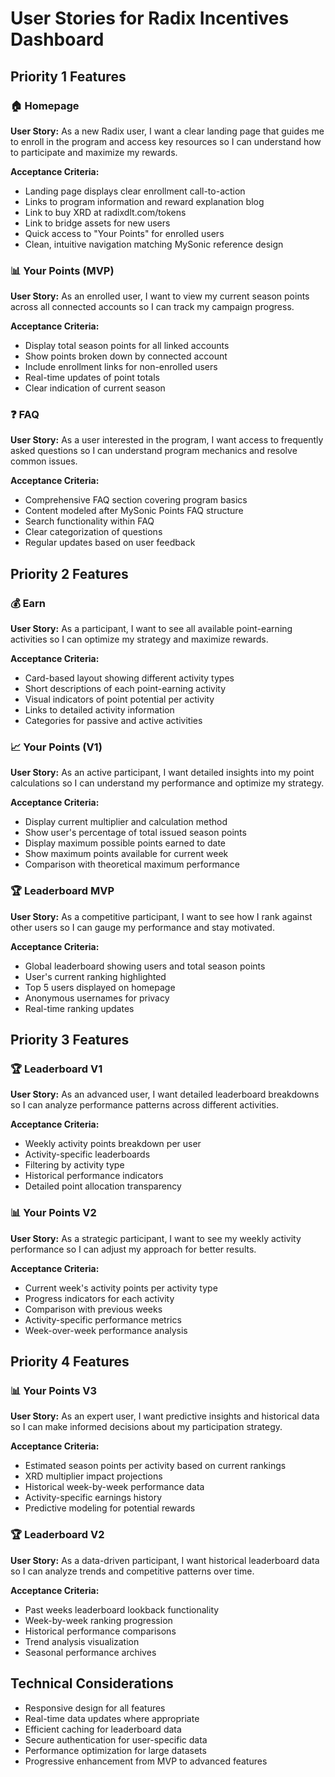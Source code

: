# User Stories for Radix Incentives Dashboard

## Priority 1 Features

### 🏠 Homepage

**User Story:** As a new Radix user, I want a clear landing page that guides me to enroll in the program and access key resources so I can understand how to participate and maximize my rewards.

**Acceptance Criteria:**
- Landing page displays clear enrollment call-to-action
- Links to program information and reward explanation blog
- Link to buy XRD at radixdlt.com/tokens
- Link to bridge assets for new users
- Quick access to "Your Points" for enrolled users
- Clean, intuitive navigation matching MySonic reference design

### 📊 Your Points (MVP)

**User Story:** As an enrolled user, I want to view my current season points across all connected accounts so I can track my campaign progress.

**Acceptance Criteria:**
- Display total season points for all linked accounts
- Show points broken down by connected account
- Include enrollment links for non-enrolled users
- Real-time updates of point totals
- Clear indication of current season

### ❓ FAQ

**User Story:** As a user interested in the program, I want access to frequently asked questions so I can understand program mechanics and resolve common issues.

**Acceptance Criteria:**
- Comprehensive FAQ section covering program basics
- Content modeled after MySonic Points FAQ structure
- Search functionality within FAQ
- Clear categorization of questions
- Regular updates based on user feedback

## Priority 2 Features

### 💰 Earn

**User Story:** As a participant, I want to see all available point-earning activities so I can optimize my strategy and maximize rewards.

**Acceptance Criteria:**
- Card-based layout showing different activity types
- Short descriptions of each point-earning activity
- Visual indicators of point potential per activity
- Links to detailed activity information
- Categories for passive and active activities

### 📈 Your Points (V1)

**User Story:** As an active participant, I want detailed insights into my point calculations so I can understand my performance and optimize my strategy.

**Acceptance Criteria:**
- Display current multiplier and calculation method
- Show user's percentage of total issued season points
- Display maximum possible points earned to date
- Show maximum points available for current week
- Comparison with theoretical maximum performance

### 🏆 Leaderboard MVP

**User Story:** As a competitive participant, I want to see how I rank against other users so I can gauge my performance and stay motivated.

**Acceptance Criteria:**
- Global leaderboard showing users and total season points
- User's current ranking highlighted
- Top 5 users displayed on homepage
- Anonymous usernames for privacy
- Real-time ranking updates

## Priority 3 Features

### 🏆 Leaderboard V1

**User Story:** As an advanced user, I want detailed leaderboard breakdowns so I can analyze performance patterns across different activities.

**Acceptance Criteria:**
- Weekly activity points breakdown per user
- Activity-specific leaderboards
- Filtering by activity type
- Historical performance indicators
- Detailed point allocation transparency

### 📊 Your Points V2

**User Story:** As a strategic participant, I want to see my weekly activity performance so I can adjust my approach for better results.

**Acceptance Criteria:**
- Current week's activity points per activity type
- Progress indicators for each activity
- Comparison with previous weeks
- Activity-specific performance metrics
- Week-over-week performance analysis

## Priority 4 Features

### 📊 Your Points V3

**User Story:** As an expert user, I want predictive insights and historical data so I can make informed decisions about my participation strategy.

**Acceptance Criteria:**
- Estimated season points per activity based on current rankings
- XRD multiplier impact projections
- Historical week-by-week performance data
- Activity-specific earnings history
- Predictive modeling for potential rewards

### 🏆 Leaderboard V2

**User Story:** As a data-driven participant, I want historical leaderboard data so I can analyze trends and competitive patterns over time.

**Acceptance Criteria:**
- Past weeks leaderboard lookback functionality
- Week-by-week ranking progression
- Historical performance comparisons
- Trend analysis visualization
- Seasonal performance archives

## Technical Considerations

- Responsive design for all features
- Real-time data updates where appropriate
- Efficient caching for leaderboard data
- Secure authentication for user-specific data
- Performance optimization for large datasets
- Progressive enhancement from MVP to advanced features
